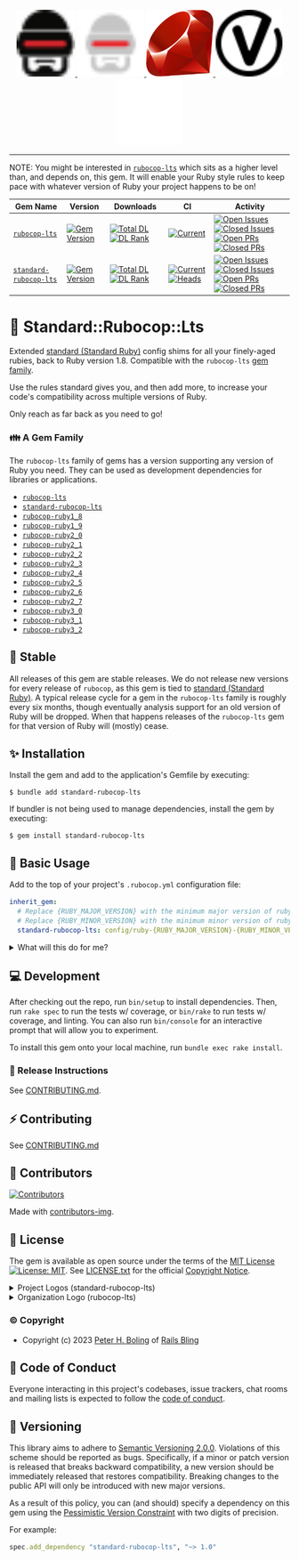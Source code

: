 <p align="center">
    <a href="https://rubocop.org#gh-light-mode-only"  target="_blank" rel="noopener">
      <img height="120px" src="https://github.com/rubocop-lts/standard-rubocop-lts/raw/main/docs/images/logo/rubocop-light.svg?raw=true" alt="SVG RuboCop Logo, Copyright (c) 2014 Dimiter Petrov, CC BY-NC 4.0, see docs/images/logo/README.txt">
    </a>
    <a href="https://rubocop.org#gh-dark-mode-only"  target="_blank" rel="noopener">
      <img height="120px" src="https://github.com/rubocop-lts/standard-rubocop-lts/raw/main/docs/images/logo/rubocop-dark.svg?raw=true" alt="SVG RuboCop Logo, Copyright (c) 2014 Dimiter Petrov, CC BY-NC 4.0, see docs/images/logo/README.txt">
    </a>
    <a href="https://www.ruby-lang.org/" target="_blank" rel="noopener">
      <img height="120px" src="https://github.com/rubocop-lts/standard-rubocop-lts/raw/main/docs/images/logo/ruby-logo.svg?raw=true" alt="Yukihiro Matsumoto, Ruby Visual Identity Team, CC BY-SA 2.5, see docs/images/logo/README.txt">
    </a>
    <a href="https://semver.org/#gh-light-mode-only" target="_blank" rel="noopener">
      <img height="120px" src="https://github.com/rubocop-lts/standard-rubocop-lts/raw/main/docs/images/logo/semver-light.svg?raw=true" alt="SemVer.org Logo by @maxhaz, see docs/images/logo/README.txt">
    </a>
    <a href="https://semver.org/#gh-dark-mode-only" target="_blank" rel="noopener">
      <img height="120px" src="https://github.com/rubocop-lts/standard-rubocop-lts/raw/main/docs/images/logo/semver-dark.svg?raw=true" alt="SemVer.org Logo by @maxhaz, see docs/images/logo/README.txt">
    </a>
</p>

---

NOTE: You might be interested in [`rubocop-lts`][rlts] which sits as a higher level than, and depends on, this gem.
It will enable your Ruby style rules to keep pace with whatever version of Ruby your project happens to be on!

| Gem Name                      | Version                             | Downloads                                                            | CI                                                                    | Activity                                                                                                                                              |
|-------------------------------|-------------------------------------|----------------------------------------------------------------------|-----------------------------------------------------------------------|-------------------------------------------------------------------------------------------------------------------------------------------------------|
| [`rubocop-lts`][⛳️lts-gh]     | [![Gem Version][⛳️lts-vi]][⛳️lts-g] | [![Total DL][🖇️lts-dti]][⛳️lts-g] [![DL Rank][🏘️lts-rti]][⛳️lts-g] | [![Current][🚎lts-cwfi]][🚎lts-cwf]                                   | [![Open Issues][📗lts-ioi]][📗lts-io] [![Closed Issues][🚀lts-ici]][🚀lts-ic] [![Open PRs][💄lts-poi]][💄lts-po] [![Closed PRs][👽lts-pci]][👽lts-pc] |
| [`standard-rubocop-lts`][⛳️ini-gh] | [![Gem Version][⛳️ini-vi]][⛳️ini-g] | [![Total DL][🖇️ini-dti]][⛳️ini-g] [![DL Rank][🏘️ini-rti]][⛳️ini-g] | [![Current][🚎ini-cwfi]][🚎ini-cwf] [![Heads][🖐ini-hwfi]][🖐ini-hwf] | [![Open Issues][📗ini-ioi]][📗ini-io] [![Closed Issues][🚀ini-ici]][🚀ini-ic] [![Open PRs][💄ini-poi]][💄ini-po] [![Closed PRs][👽ini-pci]][👽ini-pc] |

<!-- columnar badge #s for Project Health table:
⛳️
🖇
🏘
🚎
🖐
🧮
📗
🚀
💄
👽
-->

[⛳️lts-vi]: http://img.shields.io/gem/v/rubocop-lts.svg
[🖇️lts-dti]: https://img.shields.io/gem/dt/rubocop-lts.svg
[🏘️lts-rti]: https://img.shields.io/gem/rt/rubocop-lts.svg
[🚎lts-cwf]: https://github.com/rubocop-lts/rubocop-lts/actions/workflows/current.yml
[🚎lts-cwfi]: https://github.com/rubocop-lts/rubocop-lts/actions/workflows/current.yml/badge.svg
[🖐lts-hwf]: https://github.com/rubocop-lts/rubocop-lts/actions/workflows/heads.yml
[🖐lts-hwfi]: https://github.com/rubocop-lts/rubocop-lts/actions/workflows/heads.yml/badge.svg
[🧮lts-lwf]: https://github.com/rubocop-lts/rubocop-lts/actions/workflows/legacy.yml
[🧮lts-lwfi]: https://github.com/rubocop-lts/rubocop-lts/actions/workflows/legacy.yml/badge.svg
[📗lts-io]: https://github.com/rubocop-lts/rubocop-lts/issues
[📗lts-ioi]: https://img.shields.io/github/issues-raw/rubocop-lts/rubocop-lts
[🚀lts-ic]: https://github.com/rubocop-lts/rubocop-lts/issues?q=is%3Aissue+is%3Aclosed
[🚀lts-ici]: https://img.shields.io/github/issues-closed-raw/rubocop-lts/rubocop-lts
[💄lts-po]: https://github.com/rubocop-lts/rubocop-lts/pulls
[💄lts-poi]: https://img.shields.io/github/issues-pr/rubocop-lts/rubocop-lts
[👽lts-pc]: https://github.com/rubocop-lts/rubocop-lts/pulls?q=is%3Apr+is%3Aclosed
[👽lts-pci]: https://img.shields.io/github/issues-pr-closed/rubocop-lts/rubocop-lts
[⛳️lts-g]: https://rubygems.org/gems/rubocop-lts
[⛳️lts-gh]: https://github.com/rubocop-lts/rubocop-lts

[⛳️ini-vi]: http://img.shields.io/gem/v/standard-rubocop-lts.svg
[🖇️ini-dti]: https://img.shields.io/gem/dt/standard-rubocop-lts.svg
[🏘️ini-rti]: https://img.shields.io/gem/rt/standard-rubocop-lts.svg
[🚎ini-cwf]: https://github.com/rubocop-lts/standard-rubocop-lts/actions/workflows/current.yml
[🚎ini-cwfi]: https://github.com/rubocop-lts/standard-rubocop-lts/actions/workflows/current.yml/badge.svg
[🖐ini-hwf]: https://github.com/rubocop-lts/standard-rubocop-lts/actions/workflows/heads.yml
[🖐ini-hwfi]: https://github.com/rubocop-lts/standard-rubocop-lts/actions/workflows/heads.yml/badge.svg
[🧮ini-lwf]: https://github.com/rubocop-lts/standard-rubocop-lts/actions/workflows/legacy.yml
[🧮ini-lwfi]: https://github.com/rubocop-lts/standard-rubocop-lts/actions/workflows/legacy.yml/badge.svg
[📗ini-io]: https://github.com/rubocop-lts/standard-rubocop-lts/issues
[📗ini-ioi]: https://img.shields.io/github/issues-raw/rubocop-lts/standard-rubocop-lts
[🚀ini-ic]: https://github.com/rubocop-lts/standard-rubocop-lts/issues?q=is%3Aissue+is%3Aclosed
[🚀ini-ici]: https://img.shields.io/github/issues-closed-raw/rubocop-lts/standard-rubocop-lts
[💄ini-po]: https://github.com/rubocop-lts/standard-rubocop-lts/pulls
[💄ini-poi]: https://img.shields.io/github/issues-pr/rubocop-lts/standard-rubocop-lts
[👽ini-pc]: https://github.com/rubocop-lts/standard-rubocop-lts/pulls?q=is%3Apr+is%3Aclosed
[👽ini-pci]: https://img.shields.io/github/issues-pr-closed/rubocop-lts/standard-rubocop-lts
[⛳️ini-g]: https://rubygems.org/gems/standard-rubocop-lts
[⛳️ini-gh]: https://github.com/rubocop-lts/standard-rubocop-lts

# 🦾 Standard::Rubocop::Lts

Extended [standard (Standard Ruby)][standardrb] config shims for all your finely-aged rubies,
back to Ruby version 1.8. Compatible with the `rubocop-lts` [gem family](#a-gem-family).

Use the rules standard gives you, and then add more,
to increase your code's compatibility across multiple versions of Ruby.

Only reach as far back as you need to go!

[standardrb]: https://github.com/standardrb/standard

### 👪 A Gem Family

The `rubocop-lts` family of gems has a version supporting any version of Ruby you need.
They can be used as development dependencies for libraries or applications.

- [`rubocop-lts`][rlts]
- [`standard-rubocop-lts`][stdrlts]
- [`rubocop-ruby1_8`][rr18]
- [`rubocop-ruby1_9`][rr19]
- [`rubocop-ruby2_0`][rr20]
- [`rubocop-ruby2_1`][rr21]
- [`rubocop-ruby2_2`][rr22]
- [`rubocop-ruby2_3`][rr23]
- [`rubocop-ruby2_4`][rr24]
- [`rubocop-ruby2_5`][rr25]
- [`rubocop-ruby2_6`][rr26]
- [`rubocop-ruby2_7`][rr27]
- [`rubocop-ruby3_0`][rr30]
- [`rubocop-ruby3_1`][rr31]
- [`rubocop-ruby3_2`][rr32]

[rlts]: https://github.com/rubocop-lts/rubocop-lts#-how-to-untie-gorgons-knot
[stdrlts]: https://github.com/rubocop-lts/standard-rubocop-lts
[rr18]: https://gitlab.com/rubocop-lts/standard-rubocop-lts
[rr19]: https://gitlab.com/rubocop-lts/rubocop-ruby1_9
[rr20]: https://gitlab.com/rubocop-lts/rubocop-ruby2_0
[rr21]: https://gitlab.com/rubocop-lts/rubocop-ruby2_1
[rr22]: https://gitlab.com/rubocop-lts/rubocop-ruby2_2
[rr23]: https://gitlab.com/rubocop-lts/rubocop-ruby2_3
[rr24]: https://gitlab.com/rubocop-lts/rubocop-ruby2_4
[rr25]: https://gitlab.com/rubocop-lts/rubocop-ruby2_5
[rr26]: https://gitlab.com/rubocop-lts/rubocop-ruby2_6
[rr27]: https://gitlab.com/rubocop-lts/rubocop-ruby2_7
[rr30]: https://gitlab.com/rubocop-lts/rubocop-ruby3_0
[rr31]: https://gitlab.com/rubocop-lts/rubocop-ruby3_1
[rr32]: https://gitlab.com/rubocop-lts/rubocop-ruby3_2

## 🗿 Stable

All releases of this gem are stable releases.
We do not release new versions for every release of `rubocop`,
as this gem is tied to [standard (Standard Ruby)][standardrb].
A typical release cycle for a gem in the `rubocop-lts` family is roughly every six months,
though eventually analysis support for an old version of Ruby will be dropped.
When that happens releases of the `rubocop-lts` gem for that version of Ruby will (mostly) cease.

## ✨ Installation

Install the gem and add to the application's Gemfile by executing:

    $ bundle add standard-rubocop-lts

If bundler is not being used to manage dependencies, install the gem by executing:

    $ gem install standard-rubocop-lts

## 🔧 Basic Usage

Add to the top of your project's `.rubocop.yml` configuration file:

```yaml
inherit_gem:
  # Replace {RUBY_MAJOR_VERSION} with the minimum major version of ruby you want to target.
  # Replace {RUBY_MINOR_VERSION} with the minimum minor version of ruby you want to target.
  standard-rubocop-lts: config/ruby-{RUBY_MAJOR_VERSION}-{RUBY_MINOR_VERSION}.yml
```

<details>
  <summary>What will this do for me?</summary>

Among other settings specific to your chosen minimum version of ruby, the above results in the following config:

```yaml
# We want Exclude directives from different
#   config files to get merged, not overwritten
inherit_mode:
  merge:
    - Exclude

require:
  - rubocop-performance
  - standard
  - standard-performance
  - standard-custom

# Rules are overridden in a LIFO stack.
# If rubocop-performance is loaded first, and standard-performance after it,
#   then rubocop-performance's rules will take precedence.
# This is the opposite of what you might expect.
# Below: standard's rule disablement overrides rubocop-performance's config/default.yml
inherit_gem:
  standard: config/base.yml
  standard-performance: config/base.yml
  standard-custom: config/base.yml
  rubocop-performance: config/default.yml

AllCops:
  NewCops: enable

# See:
#   https://github.com/rubocop/rubocop-performance/issues/240
#   https://github.com/rubocop/rubocop-performance/pull/241
Performance/Casecmp:
  Enabled: false

# See: https://github.com/rubocop/rubocop-performance/issues/329#issuecomment-1375527811
Performance/BlockGivenWithExplicitBlock:
  Enabled: false

# See: https://github.com/rubocop/rubocop-performance/issues/329#issuecomment-1451511402
Performance/ArraySemiInfiniteRangeSlice:
  Enabled: false

# See: https://github.com/rubocop/rubocop-performance/issues/329#issuecomment-1451511402
Performance/BigDecimalWithNumericArgument:
  Enabled: false

# See: https://github.com/rubocop/rubocop-performance/issues/329#issuecomment-1451511402
Performance/IoReadlines:
  Enabled: false

# Plus: Ruby-version-specific configs provided by "standard" family of gems
# Plus+: Ruby-version-specific configs that standard does not have
```
</details>

## 💻 Development

After checking out the repo, run `bin/setup` to install dependencies.
Then, run `rake spec` to run the tests w/ coverage,
or `bin/rake` to run tests w/ coverage, and linting.
You can also run `bin/console` for an interactive prompt that will allow you to experiment.

To install this gem onto your local machine, run `bundle exec rake install`.

### 🚀 Release Instructions

See [CONTRIBUTING.md][contributing].

## ⚡️ Contributing

See [CONTRIBUTING.md][contributing]

## 🌈 Contributors

[![Contributors](https://contrib.rocks/image?repo=rubocop-lts/standard-rubocop-lts)]("https://github.com/rubocop-lts/standard-rubocop-lts/graphs/contributors")

Made with [contributors-img](https://contrib.rocks).

## 📄 License

The gem is available as open source under the terms of
the [MIT License][license] [![License: MIT][license-img]][license-ref].
See [LICENSE.txt][license] for the official [Copyright Notice][copyright-notice-explainer].

<details>
  <summary>Project Logos (standard-rubocop-lts)</summary>

See [docs/images/logo/README.txt][project-logos]
</details>

<details>
  <summary>Organization Logo (rubocop-lts)</summary>

Author: [Yusuf Evli][org-logo-author]
Source: [Unsplash][org-logo-source]
License: [Unsplash License][org-logo-license]
</details>

[project-logos]: https://github.com/rubocop-lts/standard-rubocop-lts/blob/main/docs/images/logo/README.txt
[org-logo-author]: https://unsplash.com/@yusufevli
[org-logo-source]: https://unsplash.com/photos/yaSLNLtKRIU
[org-logo-license]: https://unsplash.com/license

### © Copyright

* Copyright (c) 2023 [Peter H. Boling][peterboling] of [Rails Bling][railsbling]

## 🤝 Code of Conduct

Everyone interacting in this project's codebases, issue trackers, chat rooms and mailing lists is expected to follow the [code of conduct](https://github.com/rubocop-lts/standard-rubocop-lts/blob/main/CODE_OF_CONDUCT.md).

## 📌 Versioning

This library aims to adhere to [Semantic Versioning 2.0.0][semver]. Violations of this scheme should be reported as
bugs. Specifically, if a minor or patch version is released that breaks backward compatibility, a new version should be
immediately released that restores compatibility. Breaking changes to the public API will only be introduced with new
major versions.

As a result of this policy, you can (and should) specify a dependency on this gem using
the [Pessimistic Version Constraint][pvc] with two digits of precision.

For example:

```ruby
spec.add_dependency "standard-rubocop-lts", "~> 1.0"
```

[aboutme]: https://about.me/peter.boling
[actions]: https://github.com/rubocop-lts/standard-rubocop-lts/actions
[angelme]: https://angel.co/peter-boling
[blogpage]: http://www.railsbling.com/tags/standard-rubocop-lts/
[codecov_coverage]: https://codecov.io/gh/rubocop-lts/standard-rubocop-lts
[code_triage]: https://www.codetriage.com/rubocop-lts/standard-rubocop-lts
[chat]: https://gitter.im/rubocop-lts/standard-rubocop-lts?utm_source=badge&utm_medium=badge&utm_campaign=pr-badge&utm_content=badge
[climate_coverage]: https://codeclimate.com/github/rubocop-lts/standard-rubocop-lts/test_coverage
[climate_maintainability]: https://codeclimate.com/github/rubocop-lts/standard-rubocop-lts/maintainability
[copyright-notice-explainer]: https://opensource.stackexchange.com/questions/5778/why-do-licenses-such-as-the-mit-license-specify-a-single-year
[conduct]: https://github.com/rubocop-lts/standard-rubocop-lts/blob/main/CODE_OF_CONDUCT.md
[contributing]: https://github.com/rubocop-lts/standard-rubocop-lts/blob/main/CONTRIBUTING.md
[devto]: https://dev.to/galtzo
[documentation]: https://rubydoc.info/github/rubocop-lts/standard-rubocop-lts/main
[followme]: https://img.shields.io/twitter/follow/galtzo.svg?style=social&label=Follow
[gh_discussions]: https://github.com/rubocop-lts/standard-rubocop-lts/discussions
[gh_sponsors]: https://github.com/sponsors/pboling
[issues]: https://github.com/rubocop-lts/standard-rubocop-lts/issues
[liberapay_donate]: https://liberapay.com/pboling/donate
[license]: LICENSE.txt
[license-ref]: https://opensource.org/licenses/MIT
[license-img]: https://img.shields.io/badge/License-MIT-green.svg
[peterboling]: http://www.peterboling.com
[pvc]: http://guides.rubygems.org/patterns/#pessimistic-version-constraint
[railsbling]: http://www.railsbling.com
[rubygems]: https://rubygems.org/gems/standard-rubocop-lts
[security]: https://github.com/rubocop-lts/standard-rubocop-lts/blob/main/SECURITY.md
[semver]: http://semver.org/
[source]: https://github.com/rubocop-lts/standard-rubocop-lts/
[tweetme]: http://twitter.com/galtzo
